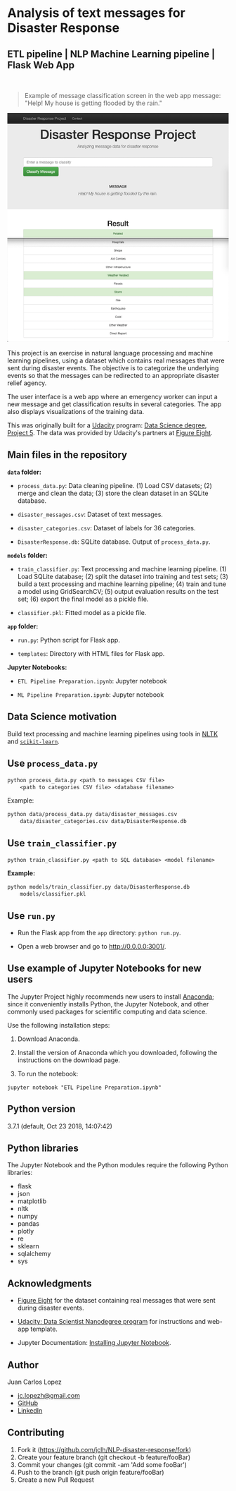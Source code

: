 # Analysis of text messages for Disaster Response 

## ETL pipeline | NLP Machine Learning pipeline | Flask Web App

<br />

> Example of message classification screen in the web app
> message: "Help! My house is getting flooded by the rain."

<p align="center">
  <img src="docs/example-message.png" width="512" alt="screen-shot" />
</p>


This project is an exercise in natural language processing and machine learning pipelines, using a dataset which contains real messages that were sent during disaster events. The objective is to categorize the underlying events so that the messages can be redirected to an appropriate disaster relief agency.

The user interface is a web app where an emergency worker can input a new message and get classification results in several categories. The app also displays visualizations of the training data. 

This was originally built for a [Udacity](https://www.udacity.com/) program: [Data Science degree, Project 5](https://github.com/udacity/DSND_Term2). The data was provided by Udacity's partners at [Figure Eight](https://www.figure-eight.com/).


## Main files in the repository


**`data` folder:**

- `process_data.py`: Data cleaning pipeline. (1) Load CSV datasets; (2) merge and clean the data; (3) store the clean dataset in an SQLite database. 

- `disaster_messages.csv`: Dataset of text messages.

- `disaster_categories.csv`: Dataset of labels for 36 categories.

- `DisasterResponse.db`: SQLite database. Output of `process_data.py`.


**`models` folder:**

- `train_classifier.py`: Text processing and machine learning pipeline. (1) Load SQLite database; (2) split the dataset into training and test sets; (3) build a text processing and machine learning pipeline; (4) train and tune a model using GridSearchCV; (5) output evaluation results on the test set; (6) export the final model as a pickle file.

- `classifier.pkl`: Fitted model as a pickle file.


**`app` folder:**

- `run.py`: Python script for Flask app.

- `templates`: Directory with HTML files for Flask app.


**Jupyter Notebooks:**

- `ETL Pipeline Preparation.ipynb`: Jupyter notebook

- `ML Pipeline Preparation.ipynb`: Jupyter notebook

    
## Data Science motivation

Build text processing and machine learning pipelines using tools in [NLTK](https://www.nltk.org/) and [`scikit-learn`](https://scikit-learn.org/).


## Use `process_data.py`

```
python process_data.py <path to messages CSV file> 
	<path to categories CSV file> <database filename>
```

Example:
```
python data/process_data.py data/disaster_messages.csv 
	data/disaster_categories.csv data/DisasterResponse.db
```

## Use `train_classifier.py`

```
python train_classifier.py <path to SQL database> <model filename>
```

**Example:**
```
python models/train_classifier.py data/DisasterResponse.db  
	models/classifier.pkl
```


## Use `run.py`

- Run the Flask app from the `app` directory: `python run.py`.

- Open a web browser and go to http://0.0.0.0:3001/.


## Use example of Jupyter Notebooks for new users

The Jupyter Project highly recommends new users to install [Anaconda](https://www.anaconda.com/distribution/); since it conveniently installs Python, the Jupyter Notebook, and other commonly used packages for scientific computing and data science.

Use the following installation steps:

1. Download Anaconda.

2. Install the version of Anaconda which you downloaded, following the instructions on the download page.

3. To run the notebook:

```
jupyter notebook "ETL Pipeline Preparation.ipynb"
```

## Python version

3.7.1 (default, Oct 23 2018, 14:07:42) 


## Python libraries

The Jupyter Notebook and the Python modules require the following Python libraries:

- flask
- json
- matplotlib
- nltk
- numpy
- pandas
- plotly
- re
- sklearn
- sqlalchemy
- sys


## Acknowledgments

- [Figure Eight](https://www.figure-eight.com/) for the dataset containing real messages that were sent during disaster events.

- [Udacity: Data Scientist Nanodegree program](https://www.udacity.com/course/data-scientist-nanodegree--nd025) for instructions and web-app template.

- Jupyter Documentation: [Installing Jupyter Notebook](https://jupyter.readthedocs.io/en/latest/install.html).


## Author

Juan Carlos Lopez

- jc.lopezh@gmail.com
- [GitHub](https://github.com/jclh/)
- [LinkedIn](https://www.linkedin.com/in/jclopezh/)


## Contributing

1. Fork it (https://github.com/jclh/NLP-disaster-response/fork)
2. Create your feature branch (git checkout -b feature/fooBar)
3. Commit your changes (git commit -am 'Add some fooBar')
4. Push to the branch (git push origin feature/fooBar)
5. Create a new Pull Request




























